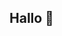 ## Hallo 👋

<!--

**Here are some ideas to get you started:**

❓ Was sind wir überhaupt?
👩‍🔧 Wir sind ein Minecraft Server Hoster
🤝 Wir sind mit dem Minecraft Server Fynncraft gepartnert

<!--
